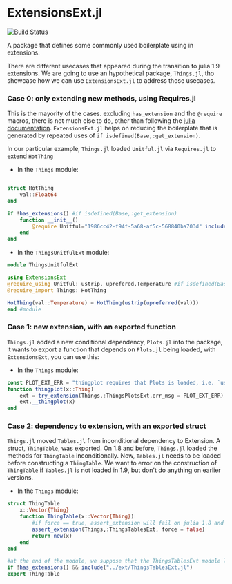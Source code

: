 # ExtensionsExt.jl

[![Build Status](https://github.com/longemen3000/ExtensionsExt.jl/actions/workflows/CI.yml/badge.svg?branch=main)](https://github.com/longemen3000/ExtensionsExt.jl/actions/workflows/CI.yml?query=branch%3Amain)

A package that defines some commonly used boilerplate using in extensions.

There are different usecases that appeared during the transition to julia 1.9 extensions. We are going to use an hypothetical package, `Things.jl`, tho showcase how we can use `ExtensionsExt.jl` to address those usecases.

### Case 0: only extending new methods, using Requires.jl

This is the mayority of the cases. excluding `has_extension` and the `@require` macros, there is not much else to do, other than following the [julia documentation](https://pkgdocs.julialang.org/dev/creating-packages/#Conditional-loading-of-code-in-packages-(Extensions)). `ExtensionsExt.jl` helps on reducing the boilerplate that is generated by repeated uses of `if isdefined(Base,:get_extension)`.

In our particular example, `Things.jl` loaded `Unitful.jl` via `Requires.jl` to extend `HotThing`

- In the `Things` module:
```julia

struct HotThing
    val::Float64
end

if !has_extensions() #if isdefined(Base,:get_extension)
    function __init__()
        @require Unitful="1986cc42-f94f-5a68-af5c-568840ba703d" include("../ext/ThingsUnitfulExt.jl")
    end
end
```

- In the `ThingsUnitfulExt` module:
```julia
module ThingsUnitfulExt

using ExtensionsExt
@require_using Unitful: ustrip, uprefered,Temperature #if isdefined(Base,:get_extension) ...
@require_import Things: HotThing

HotThing(val::Temperature) = HotThing(ustrip(upreferred(val)))
end #module

```

### Case 1: new extension, with an exported function

`Things.jl` added a new conditional dependency, `Plots.jl` into the package, it wants to export a function that depends on `Plots.jl` being loaded, with `ExtensionsExt`, you can use this:

- In the `Things` module:
```julia
const PLOT_EXT_ERR = "thingplot requires that Plots is loaded, i.e. `using Plots`"
function thingplot(x::Thing)
    ext = try_extension(Things,:ThingsPlotsExt,err_msg = PLOT_EXT_ERR)
    ext.__thingplot(x)
end

```

### Case 2: dependency to extension, with an exported struct

`Things.jl` moved `Tables.jl` from inconditional dependency to Extension. A struct, `ThingTable`, was exported. On 1.8 and before, `Things.jl` loaded the methods for `ThingTable` inconditionally. Now, `Tables.jl` needs to be loaded before constructing a `ThingTable`. We want to error on the construction of `ThingTable` if `Tables.jl` is not loaded in 1.9, but don't do anything on earlier versions.

- In the `Things` module:
```julia
struct ThingTable
    x::Vector{Thing}
    function ThingTable(x::Vector{Thing})
        #if force == true, assert_extension will fail on julia 1.8 and before.
        assert_extension(Things,:ThingsTablesExt, force = false)
        return new(x)
    end
end

#at the end of the module, we suppose that the ThingsTablesExt module loads Tables.jl
if !has_extensions() && include("../ext/ThingsTablesExt.jl")
export ThingTable
```







